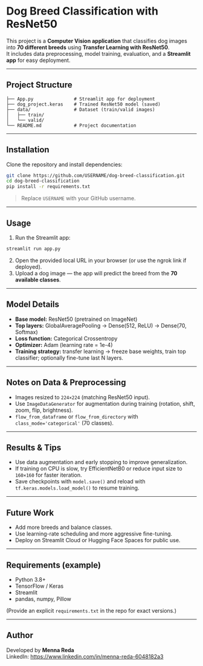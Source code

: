 # Dog Breed Classification with ResNet50

This project is a **Computer Vision application** that classifies dog images into **70 different breeds** using **Transfer Learning with ResNet50**.  
It includes data preprocessing, model training, evaluation, and a **Streamlit app** for easy deployment.

---

## Project Structure
```
├── App.py               # Streamlit app for deployment
├── dog_project.keras    # Trained ResNet50 model (saved)
├── data/                # Dataset (train/valid images)
│   ├── train/
│   └── valid/
└── README.md            # Project documentation
```

---

## Installation
Clone the repository and install dependencies:

```bash
git clone https://github.com/USERNAME/dog-breed-classification.git
cd dog-breed-classification
pip install -r requirements.txt
```

> Replace `USERNAME` with your GitHub username.

---

## Usage

1. Run the Streamlit app:
```bash
streamlit run app.py
```

2. Open the provided local URL in your browser (or use the ngrok link if deployed).  
3. Upload a dog image — the app will predict the breed from the **70 available classes**.

---

## Model Details

- **Base model:** ResNet50 (pretrained on ImageNet)  
- **Top layers:** GlobalAveragePooling → Dense(512, ReLU) → Dense(70, Softmax)  
- **Loss function:** Categorical Crossentropy  
- **Optimizer:** Adam (learning rate = 1e-4)  
- **Training strategy:** transfer learning → freeze base weights, train top classifier; optionally fine-tune last N layers.

---

## Notes on Data & Preprocessing

- Images resized to `224×224` (matching ResNet50 input).  
- Use `ImageDataGenerator` for augmentation during training (rotation, shift, zoom, flip, brightness).  
- `flow_from_dataframe` or `flow_from_directory` with `class_mode='categorical'` (70 classes).

---

## Results & Tips

- Use data augmentation and early stopping to improve generalization.  
- If training on CPU is slow, try EfficientNetB0 or reduce input size to `160×160` for faster iteration.  
- Save checkpoints with `model.save()` and reload with `tf.keras.models.load_model()` to resume training.

---

## Future Work

- Add more breeds and balance classes.  
- Use learning-rate scheduling and more aggressive fine-tuning.  
- Deploy on Streamlit Cloud or Hugging Face Spaces for public use.

---

## Requirements (example)
- Python 3.8+  
- TensorFlow / Keras  
- Streamlit  
- pandas, numpy, Pillow

(Provide an explicit `requirements.txt` in the repo for exact versions.)

---

## Author

Developed by **Menna Reda**  
LinkedIn: https://www.linkedin.com/in/menna-reda-6048182a3
